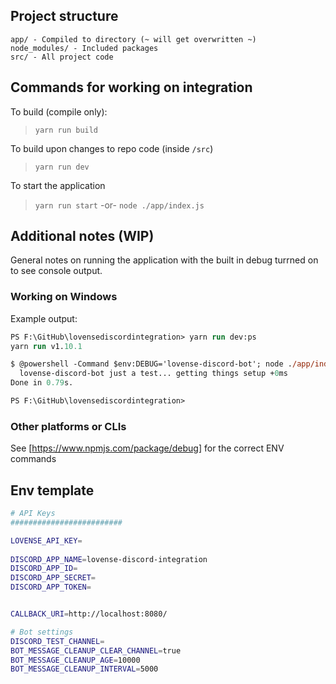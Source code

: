 ## Project structure

```
app/ - Compiled to directory (~ will get overwritten ~)
node_modules/ - Included packages
src/ - All project code
```

## Commands for working on integration

To build (compile only):

> `yarn run build`

To build upon changes to repo code (inside `/src`)

> `yarn run dev`

To start the application

> `yarn run start` -or- `node ./app/index.js`

## Additional notes (WIP)

General notes on running the application with the built in debug turrned on to see
console output.


### Working on Windows

Example output: 
```ps
PS F:\GitHub\lovensediscordintegration> yarn run dev:ps
yarn run v1.10.1

$ @powershell -Command $env:DEBUG='lovense-discord-bot'; node ./app/index.js
  lovense-discord-bot just a test... getting things setup +0ms
Done in 0.79s.

PS F:\GitHub\lovensediscordintegration>
```

### Other platforms or CLIs

See [https://www.npmjs.com/package/debug] for the correct ENV commands


## Env template
```sh
# API Keys
#########################

LOVENSE_API_KEY=
 
DISCORD_APP_NAME=lovense-discord-integration
DISCORD_APP_ID=
DISCORD_APP_SECRET=
DISCORD_APP_TOKEN=


CALLBACK_URI=http://localhost:8080/

# Bot settings
DISCORD_TEST_CHANNEL=
BOT_MESSAGE_CLEANUP_CLEAR_CHANNEL=true
BOT_MESSAGE_CLEANUP_AGE=10000
BOT_MESSAGE_CLEANUP_INTERVAL=5000
```